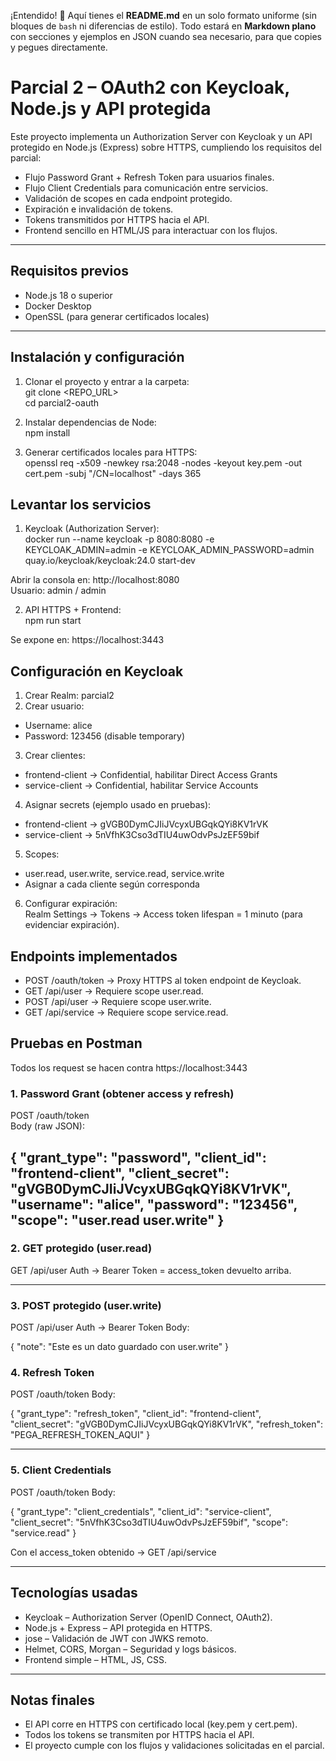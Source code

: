 ¡Entendido! 🙌 Aquí tienes el **README.md** en un solo formato uniforme (sin bloques de `bash` ni diferencias de estilo). Todo estará en **Markdown plano** con secciones y ejemplos en JSON cuando sea necesario, para que copies y pegues directamente.

# Parcial 2 – OAuth2 con Keycloak, Node.js y API protegida

Este proyecto implementa un Authorization Server con Keycloak y un API protegido en Node.js (Express) sobre HTTPS, cumpliendo los requisitos del parcial:

- Flujo Password Grant + Refresh Token para usuarios finales.  
- Flujo Client Credentials para comunicación entre servicios.  
- Validación de scopes en cada endpoint protegido.  
- Expiración e invalidación de tokens.  
- Tokens transmitidos por HTTPS hacia el API.  
- Frontend sencillo en HTML/JS para interactuar con los flujos.  

---

## Requisitos previos

- Node.js 18 o superior  
- Docker Desktop  
- OpenSSL (para generar certificados locales)

---

## Instalación y configuración

1. Clonar el proyecto y entrar a la carpeta:  
   git clone <REPO_URL>  
   cd parcial2-oauth  

2. Instalar dependencias de Node:  
   npm install  

3. Generar certificados locales para HTTPS:  
   openssl req -x509 -newkey rsa:2048 -nodes -keyout key.pem -out cert.pem -subj "/CN=localhost" -days 365  


## Levantar los servicios

1. Keycloak (Authorization Server):  
docker run --name keycloak -p 8080:8080 -e KEYCLOAK_ADMIN=admin -e KEYCLOAK_ADMIN_PASSWORD=admin quay.io/keycloak/keycloak:24.0 start-dev  

Abrir la consola en: http://localhost:8080  
Usuario: admin / admin  

2. API HTTPS + Frontend:  
npm run start  

Se expone en: https://localhost:3443  


## Configuración en Keycloak

1. Crear Realm: parcial2  
2. Crear usuario:  
- Username: alice  
- Password: 123456 (disable temporary)  
3. Crear clientes:  
- frontend-client → Confidential, habilitar Direct Access Grants  
- service-client → Confidential, habilitar Service Accounts  
4. Asignar secrets (ejemplo usado en pruebas):  
- frontend-client → gVGB0DymCJIiJVcyxUBGqkQYi8KV1rVK  
- service-client → 5nVfhK3Cso3dTIU4uwOdvPsJzEF59bif  
5. Scopes:  
- user.read, user.write, service.read, service.write  
- Asignar a cada cliente según corresponda  
6. Configurar expiración:  
Realm Settings → Tokens → Access token lifespan = 1 minuto (para evidenciar expiración).  


## Endpoints implementados

- POST /oauth/token → Proxy HTTPS al token endpoint de Keycloak.  
- GET /api/user → Requiere scope user.read.  
- POST /api/user → Requiere scope user.write.  
- GET /api/service → Requiere scope service.read.  


## Pruebas en Postman

Todos los request se hacen contra https://localhost:3443

### 1. Password Grant (obtener access y refresh)

POST /oauth/token  
Body (raw JSON):

{
"grant_type": "password",
"client_id": "frontend-client",
"client_secret": "gVGB0DymCJIiJVcyxUBGqkQYi8KV1rVK",
"username": "alice",
"password": "123456",
"scope": "user.read user.write"
}
---

### 2. GET protegido (user.read)

GET /api/user
Auth → Bearer Token = access_token devuelto arriba.

---

### 3. POST protegido (user.write)

POST /api/user
Auth → Bearer Token
Body:

{
  "note": "Este es un dato guardado con user.write"
}




### 4. Refresh Token

POST /oauth/token
Body:


{
  "grant_type": "refresh_token",
  "client_id": "frontend-client",
  "client_secret": "gVGB0DymCJIiJVcyxUBGqkQYi8KV1rVK",
  "refresh_token": "PEGA_REFRESH_TOKEN_AQUI"
}

---

### 5. Client Credentials

POST /oauth/token
Body:

{
  "grant_type": "client_credentials",
  "client_id": "service-client",
  "client_secret": "5nVfhK3Cso3dTIU4uwOdvPsJzEF59bif",
  "scope": "service.read"
}


Con el access_token obtenido → GET /api/service

---

## Tecnologías usadas

* Keycloak – Authorization Server (OpenID Connect, OAuth2).
* Node.js + Express – API protegida en HTTPS.
* jose – Validación de JWT con JWKS remoto.
* Helmet, CORS, Morgan – Seguridad y logs básicos.
* Frontend simple – HTML, JS, CSS.

---

## Notas finales

* El API corre en HTTPS con certificado local (key.pem y cert.pem).
* Todos los tokens se transmiten por HTTPS hacia el API.
* El proyecto cumple con los flujos y validaciones solicitadas en el parcial.

```
